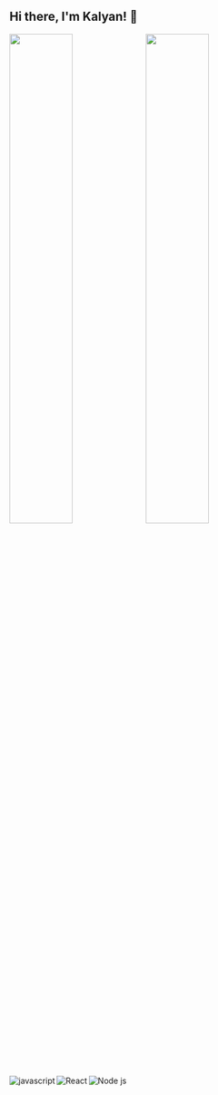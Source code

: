 ## Hi there, I'm Kalyan! 👋

<img align="left" width="47%" src="https://github-readme-stats.vercel.app/api?username=kalyan-maker&show_icons=true&theme=Gradient" />

<img align="left" width="47%" src="https://github-readme-stats.vercel.app/api/top-langs/?username=kalyan-maker&layout=compact" />

<img alt="javascript" align="left" src="https://img.shields.io/badge/javascript-%23323330.svg?style=for-the-badge&logo=javascript&logoColor=%23F7DF1E" />

<img alt="React" align="left" src="https://img.shields.io/badge/react-%2320232a.svg?style=for-the-badge&logo=react&logoColor=%2361DAFB" />

<img alt="Node js" align="left" src="https://img.shields.io/badge/node.js-6DA55F?style=for-the-badge&logo=node.js&logoColor=white" />










